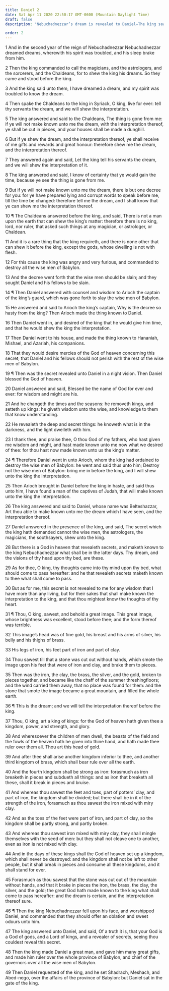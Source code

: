 ```yaml
---
title: Daniel 2
date: Sat Apr 11 2020 22:50:17 GMT-0600 (Mountain Daylight Time)
draft: false
description: "Nebuchadnezzar’s dream is revealed to Daniel—The king saw a great image, a stone cut from the mountain without hands destroyed the image, and the stone grew and filled the whole earth—The stone is the latter-day kingdom of God."

order: 2
---
```

    
1 And in the second year of the reign of Nebuchadnezzar Nebuchadnezzar dreamed dreams, wherewith his spirit was troubled, and his sleep brake from him.

2 Then the king commanded to call the magicians, and the astrologers, and the sorcerers, and the Chaldeans, for to shew the king his dreams. So they came and stood before the king.

3 And the king said unto them, I have dreamed a dream, and my spirit was troubled to know the dream.

4 Then spake the Chaldeans to the king in Syriack, O king, live for ever: tell thy servants the dream, and we will shew the interpretation.

5 The king answered and said to the Chaldeans, The thing is gone from me: if ye will not make known unto me the dream, with the interpretation thereof, ye shall be cut in pieces, and your houses shall be made a dunghill.

6 But if ye shew the dream, and the interpretation thereof, ye shall receive of me gifts and rewards and great honour: therefore shew me the dream, and the interpretation thereof.

7 They answered again and said, Let the king tell his servants the dream, and we will shew the interpretation of it.

8 The king answered and said, I know of certainty that ye would gain the time, because ye see the thing is gone from me.

9 But if ye will not make known unto me the dream, there is but one decree for you: for ye have prepared lying and corrupt words to speak before me, till the time be changed: therefore tell me the dream, and I shall know that ye can shew me the interpretation thereof.

10 ¶ The Chaldeans answered before the king, and said, There is not a man upon the earth that can shew the king’s matter: therefore there is no king, lord, nor ruler, that asked such things at any magician, or astrologer, or Chaldean.

11 And it is a rare thing that the king requireth, and there is none other that can shew it before the king, except the gods, whose dwelling is not with flesh.

12 For this cause the king was angry and very furious, and commanded to destroy all the wise men of Babylon.

13 And the decree went forth that the wise men should be slain; and they sought Daniel and his fellows to be slain.

14 ¶ Then Daniel answered with counsel and wisdom to Arioch the captain of the king’s guard, which was gone forth to slay the wise men of Babylon.

15 He answered and said to Arioch the king’s captain, Why is the decree so hasty from the king? Then Arioch made the thing known to Daniel.

16 Then Daniel went in, and desired of the king that he would give him time, and that he would shew the king the interpretation.

17 Then Daniel went to his house, and made the thing known to Hananiah, Mishael, and Azariah, his companions.

18 That they would desire mercies of the God of heaven concerning this secret; that Daniel and his fellows should not perish with the rest of the wise men of Babylon.

19 ¶ Then was the secret revealed unto Daniel in a night vision. Then Daniel blessed the God of heaven.

20 Daniel answered and said, Blessed be the name of God for ever and ever: for wisdom and might are his.

21 And he changeth the times and the seasons: he removeth kings, and setteth up kings: he giveth wisdom unto the wise, and knowledge to them that know understanding.

22 He revealeth the deep and secret things: he knoweth what is in the darkness, and the light dwelleth with him.

23 I thank thee, and praise thee, O thou God of my fathers, who hast given me wisdom and might, and hast made known unto me now what we desired of thee: for thou hast now made known unto us the king’s matter.

24 ¶ Therefore Daniel went in unto Arioch, whom the king had ordained to destroy the wise men of Babylon: he went and said thus unto him; Destroy not the wise men of Babylon: bring me in before the king, and I will shew unto the king the interpretation.

25 Then Arioch brought in Daniel before the king in haste, and said thus unto him, I have found a man of the captives of Judah, that will make known unto the king the interpretation.

26 The king answered and said to Daniel, whose name was Belteshazzar, Art thou able to make known unto me the dream which I have seen, and the interpretation thereof.

27 Daniel answered in the presence of the king, and said, The secret which the king hath demanded cannot the wise men, the astrologers, the magicians, the soothsayers, shew unto the king.

28 But there is a God in heaven that revealeth secrets, and maketh known to the king Nebuchadnezzar what shall be in the latter days. Thy dream, and the visions of thy head upon thy bed, are these.

29 As for thee, O king, thy thoughts came into thy mind upon thy bed, what should come to pass hereafter: and he that revealeth secrets maketh known to thee what shall come to pass.

30 But as for me, this secret is not revealed to me for any wisdom that I have more than any living, but for their sakes that shall make known the interpretation to the king, and that thou mightest know the thoughts of thy heart.

31 ¶ Thou, O king, sawest, and behold a great image. This great image, whose brightness was excellent, stood before thee; and the form thereof was terrible.

32 This image’s head was of fine gold, his breast and his arms of silver, his belly and his thighs of brass.

33 His legs of iron, his feet part of iron and part of clay.

34 Thou sawest till that a stone was cut out without hands, which smote the image upon his feet that were of iron and clay, and brake them to pieces.

35 Then was the iron, the clay, the brass, the silver, and the gold, broken to pieces together, and became like the chaff of the summer threshingfloors; and the wind carried them away, that no place was found for them: and the stone that smote the image became a great mountain, and filled the whole earth.

36 ¶ This is the dream; and we will tell the interpretation thereof before the king.

37 Thou, O king, art a king of kings: for the God of heaven hath given thee a kingdom, power, and strength, and glory.

38 And wheresoever the children of men dwell, the beasts of the field and the fowls of the heaven hath he given into thine hand, and hath made thee ruler over them all. Thou art this head of gold.

39 And after thee shall arise another kingdom inferior to thee, and another third kingdom of brass, which shall bear rule over all the earth.

40 And the fourth kingdom shall be strong as iron: forasmuch as iron breaketh in pieces and subdueth all things: and as iron that breaketh all these, shall it break in pieces and bruise.

41 And whereas thou sawest the feet and toes, part of potters’ clay, and part of iron, the kingdom shall be divided; but there shall be in it of the strength of the iron, forasmuch as thou sawest the iron mixed with miry clay.

42 And as the toes of the feet were part of iron, and part of clay, so the kingdom shall be partly strong, and partly broken.

43 And whereas thou sawest iron mixed with miry clay, they shall mingle themselves with the seed of men: but they shall not cleave one to another, even as iron is not mixed with clay.

44 And in the days of these kings shall the God of heaven set up a kingdom, which shall never be destroyed: and the kingdom shall not be left to other people, but it shall break in pieces and consume all these kingdoms, and it shall stand for ever.

45 Forasmuch as thou sawest that the stone was cut out of the mountain without hands, and that it brake in pieces the iron, the brass, the clay, the silver, and the gold; the great God hath made known to the king what shall come to pass hereafter: and the dream is certain, and the interpretation thereof sure.

46 ¶ Then the king Nebuchadnezzar fell upon his face, and worshipped Daniel, and commanded that they should offer an oblation and sweet odours unto him.

47 The king answered unto Daniel, and said, Of a truth it is, that your God is a God of gods, and a Lord of kings, and a revealer of secrets, seeing thou couldest reveal this secret.

48 Then the king made Daniel a great man, and gave him many great gifts, and made him ruler over the whole province of Babylon, and chief of the governors over all the wise men of Babylon.

49 Then Daniel requested of the king, and he set Shadrach, Meshach, and Abed-nego, over the affairs of the province of Babylon: but Daniel sat in the gate of the king.
